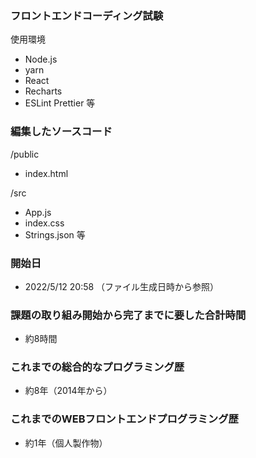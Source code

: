 ### フロントエンドコーディング試験
使用環境
- Node.js
- yarn
- React
- Recharts
- ESLint Prettier
等

### 編集したソースコード
/public
- index.html

/src
- App.js
- index.css
- Strings.json
等

### 開始日
- 2022/5/12 20:58
（ファイル生成日時から参照）

### 課題の取り組み開始から完了までに要した合計時間
- 約8時間

### これまでの総合的なプログラミング歴
- 約8年（2014年から）

### これまでのWEBフロントエンドプログラミング歴
- 約1年（個人製作物）
